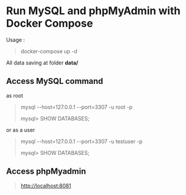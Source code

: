 # Run MySQL and phpMyAdmin with Docker Compose

Usage :
> docker-compose up -d

All data saving at folder **data/**

## Access MySQL command

as root
> mysql --host=127.0.0.1 --port=3307 -u root -p
>
> mysql> SHOW DATABASES;

or as a user
> mysql --host=127.0.0.1 --port=3307 -u testuser -p
>
> mysql> SHOW DATABASES;

## Access phpMyadmin

> <http://localhost:8081>
